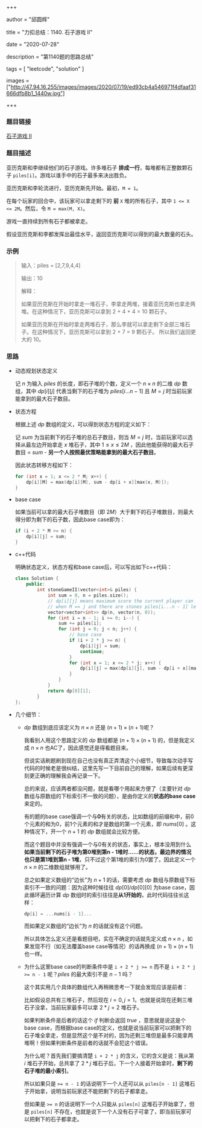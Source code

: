 +++

author = "邱圆辉"

title = "力扣总结：1140. 石子游戏 II"

date = "2020-07-28"

description = "第1140题的思路总结"

tags = [
    "leetcode", "solution"
]

images = ["http://47.94.16.255/images/images/2020/07/19/ed93cb4a546971f4dfaaf31666dfb8b1_1440w.jpg"]

+++

### 题目链接

[石子游戏 II](https://leetcode-cn.com/problems/stone-game-ii/)

### 题目描述


亚历克斯和李继续他们的石子游戏。许多堆石子 **排成一行**，每堆都有正整数颗石子 `piles[i]`。游戏以谁手中的石子最多来决出胜负。

亚历克斯和李轮流进行，亚历克斯先开始。最初，`M = 1`。

在每个玩家的回合中，该玩家可以拿走剩下的 **前** `X` 堆的所有石子，其中 `1 <= X <= 2M`。然后，令 `M = max(M, X)`。

游戏一直持续到所有石子都被拿走。

假设亚历克斯和李都发挥出最佳水平，返回亚历克斯可以得到的最大数量的石头。

### 示例

> 输入：piles = [2,7,9,4,4]
>
> 输出：10
>
> 解释：
>
> 如果亚历克斯在开始时拿走一堆石子，李拿走两堆，接着亚历克斯也拿走两堆。在这种情况下，亚历克斯可以拿到 2 + 4 + 4 = 10 颗石子。 
>
> 如果亚历克斯在开始时拿走两堆石子，那么李就可以拿走剩下全部三堆石子。在这种情况下，亚历克斯可以拿到 2 + 7 = 9 颗石子。
> 所以我们返回更大的 10。 

### 思路

- 动态规划状态定义

  记 $n$ 为输入 $piles$ 的长度，即石子堆的个数，定义一个 $n \times n$ 的二维 $dp$ 数组，其中 $dp[i][j]$ 代表当剩下的石子堆为 $piles[i...n - 1]$ 且 $M = j$ 时当前玩家能拿到的最大石子数目。

- 状态方程

  根据上述 $dp$ 数组的定义，可以得到状态方程的定义如下：

  记 $sum$ 为当前剩下的石子堆的总石子数目，则当 $M = j$ 时，当前玩家可以选择从最左边开始拿走 $x$ 堆石子，其中 $1 \leq x \leq 2M$ ，因此他能获得的最大石子数目 = $sum$ - **另一个人按照最优策略能拿到的最大石子数目**。

  因此状态转移方程如下：

  ```c++
  for (int x = 1; x <= 2 * M; x++) {
      dp[i][M] = max(dp[i][M], sum - dp[i + x][max(x, M)]);
  }
  ```

- base case

  如果当前可以拿的最大石子堆数目（即 $2M$）大于剩下的石子堆数目，则最大得分即为剩下的石子数，因此base case即为：

  ```c++
  if (i + 2 * M >= n) {
      dp[i][j] = sum;
  }
  ```

- c++代码

  明确状态定义，状态方程和base case后，可以写出如下c++代码：

  ```c++
  class Solution {
      public:
          int stoneGameII(vector<int>& piles) {
              int sum = 0, n = piles.size();
              // dp[i][j] means maximum score the current player can get
              // when M == j and there are stones piles[i...n - 1] left
              vector<vector<int>> dp(n, vector(n, 0));
              for (int i = n - 1; i >= 0; i--) {
                  sum += piles[i];
                  for (int j = 0; j < n; j++) {
                      // base case
                      if (i + 2 * j >= n) {
                          dp[i][j] = sum;
                          continue;
                      }
                      for (int x = 1; x <= 2 * j; x++) {
                          dp[i][j] = max(dp[i][j], sum - dp[i + x][max(x, j)]);
                      }
                  }
              }
              return dp[0][1];
          }
  };
  ```

- 几个细节：

  - $dp$ 数组到底应该定义为 $n \times n$ 还是 $(n + 1) \times (n + 1)$呢？

    我看别人用这个思路定义的 $dp$ 数组都是 $(n + 1) \times (n + 1)$ 的，但是我定义成 $n \times n$ 也AC了，因此感觉还是得看题目来。

    但说实话刷题刷到现在自己也没有真正弄清这个小细节，导致每次动手写代码的时候老是很纠结，这里先写一下目前自己的理解，如果后续有更深刻更正确的理解我会再记录一下。

    总的来说，应该两者都没问题，就是看哪个用起来方便了（主要针对 $dp$ 数组与原数组的下标索引不一致的问题），是由你定义的**状态的base case**来定的。

    有的题的base case强调一个与**0**有关的状态，比如数组的前缀和中，前0个元素的和为0，前1个元素的和才是数组的第一个元素，即 $nums[0]$ 。这种情况下，开一个 $n + 1$ 的 $dp$ 数组就会比较方便。

    而这个题目中并没有强调一个与0有关的状态，事实上，根本没用到什么**如果当前剩下的石子堆为第0堆到第n - 1堆时……**的状态，最边界的情况也只是**第1堆到第n - 1堆**，只不过这个第1堆的索引为0罢了。因此定义一个 $n \times n$ 的二维数组就够用了。

    总之如果定义数组的“边长”为 $n + 1$ 的话，需要考虑 $dp$ 数组与原数组下标索引不一致的问题：因为这种时候往往 $dp[0]/dp[0][0]$ 为base case，因此循环遍历计算 $dp$ 数组时的索引往往是**从1开始的**，此时代码往往长这样： 

    ```c++
    dp[i] = ...nums[i - 1]...
    ```

    而如果定义数组的“边长”为 $n$ 的话就没有这个问题。

    所以具体怎么定义还是看题目吧，实在不确定的话就先定义成 $n \times n$ ，如果发现不行（如无法覆盖base case等情况）的话再换成 $(n + 1) \times (n + 1)$ 也一样。

  - 为什么这里base case的判断条件中是 `i + 2 * j >= n` 而不是 `i + 2 * j >= n - 1` 呢？$piles$ 的最大索引不是 $n - 1$ 吗？

    这个其实用几个具体的数组代入再稍微思考一下就会发现应该是前者：

    比如假设总共有三堆石子，然后现在 $i = 0, j = 1$，也就是说现在还剩三堆石子没拿，当前玩家最多可以拿 $2 * j = 2$ 堆石子。

    如果判断条件是后者的话这个 $if$ 判断会返回 $true$ ，意思就是说这是个base case，而根据base case的定义，也就是说当前玩家可以把剩下的石子堆全拿走，但是显然这个是不对的，因为还剩三堆但是最多只能拿两堆啊！但如果判断条件是前者的话就不会犯这个错误。

    为什么呢？首先我们要搞清楚 `i + 2 * j` 的含义，它的含义是说：我从第 $i$ 堆石子开始，总共拿了 $2 * j$ 堆石子后，下一个人接着开始拿时，**剩下的石子堆的最小索引**。

    所以如果只是 `>= n - 1` 的话说明下一个人还可以从 `piles[n - 1]` 这堆石子开始拿，说明当前玩家还不能把剩下的石子都拿走。

    但如果是 `>= n` 的话说明下一个人只能从 `piles[n]` 这堆石子开始拿了，但是 `piles[n]` 不存在，也就是说下一个人没有石子可拿了，即当前玩家可以把剩下的石子都拿走。